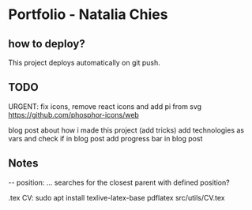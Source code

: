 # Portfolio - Natalia Chies

## how to deploy?

This project deploys automatically on git push.

## TODO

URGENT: fix icons, remove react icons and add pi from svg https://github.com/phosphor-icons/web

blog post about how i made this project (add tricks)
add technologies as vars and check if in blog post
add progress bar in blog post

## Notes

-- position: ... searches for the closest parent with defined position?

.tex CV:
sudo apt install texlive-latex-base
pdflatex src/utils/CV.tex
